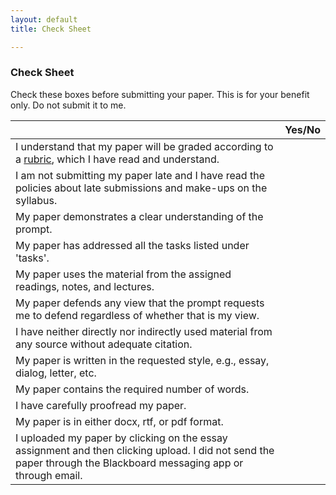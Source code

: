 ```yaml
---
layout: default
title: Check Sheet

---
```


### Check Sheet

Check these boxes before submitting your paper. This is for your benefit only. Do not submit it to me. 

|         | Yes/No    | 
| ------------- |:-------------:| 
| I understand that my paper will be graded according to a [rubric](/rubric.pdf), which I have read and understand.| | 
| I am not submitting my paper late and I have read the policies about late submissions and make-ups on the syllabus. | |
| My paper demonstrates a clear understanding of the prompt.     |  | 
| My paper has addressed all the tasks listed under 'tasks'. | |  
| My paper uses the material from the assigned readings, notes, and lectures. | |
| My paper defends any view that the prompt requests me to defend regardless of whether that is my view.| | 
| I have neither directly nor indirectly used material from any source without adequate citation. | |
| My paper is written in the requested style, e.g., essay, dialog, letter, etc. |  |  
| My paper contains the required number of words.  |   |
| I have carefully proofread my paper. |  |
| My paper is in either docx, rtf, or pdf format.|  | 
| I uploaded my paper by clicking on the essay assignment and then clicking upload. I did not send the paper through the Blackboard messaging app or through email.|  | 